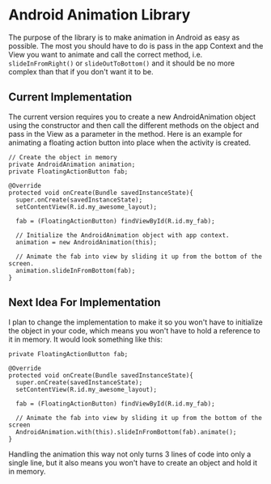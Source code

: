 # Android Animation Library  
The purpose of the library is to make animation in Android as easy as possible. The most you should have to do is pass in the app Context and the View you want to animate and call the correct method, i.e. ```slideInFromRight()``` or ```slideOutToBottom()``` and it should be no more complex than that if you don't want it to be. 

## Current Implementation  
The current version requires you to create a new AndroidAnimation object using the constructor and then call the different methods on the object and pass in the View as a parameter in the method. Here is an example for animating a floating action button into place when the activity is created.
```
// Create the object in memory
private AndroidAnimation animation;
private FloatingActionButton fab;

@Override
protected void onCreate(Bundle savedInstanceState){
  super.onCreate(savedInstanceState);
  setContentView(R.id.my_awesome_layout);
  
  fab = (FloatingActionButton) findViewById(R.id.my_fab);
  
  // Initialize the AndroidAnimation object with app context.
  animation = new AndroidAnimation(this);
  
  // Animate the fab into view by sliding it up from the bottom of the screen.
  animation.slideInFromBottom(fab);
}
```

## Next Idea For Implementation  
I plan to change the implementation to make it so you won't have to initialize the object in your code, which means you won't have to hold a reference to it in memory. It would look something like this:
```
private FloatingActionButton fab;

@Override
protected void onCreate(Bundle savedInstanceState){
  super.onCreate(savedInstanceState);
  setContentView(R.id.my_awesome_layout);
  
  fab = (FloatingActionButton) findViewById(R.id.my_fab);
  
  // Animate the fab into view by sliding it up from the bottom of the screen
  AndroidAnimation.with(this).slideInFromBottom(fab).animate();
}
```
Handling the animation this way not only turns 3 lines of code into only a single line, but it also means you won't have to create an object and hold it in memory. 
